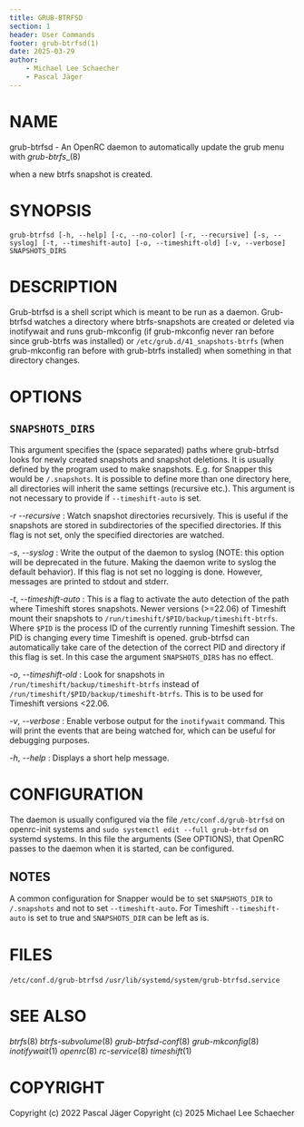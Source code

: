 ```yaml
---
title: GRUB-BTRFSD
section: 1
header: User Commands
footer: grub-btrfsd(1)
date: 2025-03-29
author:
    - Michael Lee Schaecher
    - Pascal Jäger
---
```


# NAME

grub-btrfsd - An OpenRC daemon to automatically update the grub menu
with _grub-btrfs__(8)

when a new btrfs snapshot is created.

# SYNOPSIS

`grub-btrfsd [-h, --help] [-c, --no-color] [-r, --recursive] [-s, --syslog] [-t, --timeshift-auto] [-o, --timeshift-old] [-v, --verbose] SNAPSHOTS_DIRS`

# DESCRIPTION

Grub-btrfsd is a shell script which is meant to be run as a daemon. Grub-btrfsd watches a directory where btrfs-snapshots are created or deleted via inotifywait and runs grub-mkconfig (if grub-mkconfig never ran before since grub-btrfs was installed) or `/etc/grub.d/41_snapshots-btrfs` (when grub-mkconfig ran before with grub-btrfs installed) when something in that directory changes.

# OPTIONS

## `SNAPSHOTS_DIRS`

This argument specifies the (space separated) paths where grub-btrfsd looks for newly created snapshots and snapshot deletions. It is usually defined by the program used to make snapshots. E.g. for Snapper this would be `/.snapshots`. It is possible to define more than one directory here, all directories will inherit the same settings (recursive etc.). This argument is not necessary to provide if `--timeshift-auto` is set.

_-r_  _--recursive_
: Watch snapshot directories recursively. This is useful if the snapshots are stored in subdirectories of the specified directories. If this flag is not set, only the specified directories are watched.

_-s_, _--syslog_
: Write the output of the daemon to syslog (NOTE: this option will be deprecated in the future. Making the daemon write to syslog the default behavior). If this flag is not set no logging is done. However, messages are printed to stdout and stderr.

_-t_, _--timeshift-auto_
: This is a flag to activate the auto detection of the path where Timeshift stores snapshots. Newer versions (\>=22.06) of Timeshift mount their snapshots to `/run/timeshift/$PID/backup/timeshift-btrfs`. Where `$PID` is the process ID of the currently running Timeshift session. The PID is changing every time Timeshift is opened. grub-btrfsd can automatically take care of the detection of the correct PID and directory if this flag is set. In this case the argument `SNAPSHOTS_DIRS` has no effect.

_-o_, _--timeshift-old_
: Look for snapshots in `/run/timeshift/backup/timeshift-btrfs` instead of `/run/timeshift/$PID/backup/timeshift-btrfs`. This is to be used for Timeshift versions \<22.06.

_-v_, _--verbose_
: Enable verbose output for the `inotifywait` command. This will print the events that are being watched for, which can be useful for debugging purposes.

_-h_, _--help_
: Displays a short help message.

# CONFIGURATION

The daemon is usually configured via the file `/etc/conf.d/grub-btrfsd` on openrc-init systems and `sudo systemctl edit --full grub-btrfsd` on systemd systems. In this file the arguments (See OPTIONS), that OpenRC passes to the daemon when it is started, can be configured.

## NOTES

A common configuration for Snapper would be to set `SNAPSHOTS_DIR` to `/.snapshots` and not to set `--timeshift-auto`. For Timeshift `--timeshift-auto` is set to true and `SNAPSHOTS_DIR` can be left as is.

# FILES

`/etc/conf.d/grub-btrfsd` `/usr/lib/systemd/system/grub-btrfsd.service`

# SEE ALSO

_btrfs_(8) _btrfs-subvolume_(8) _grub-btrfsd-conf_(8) _grub-mkconfig_(8)
_inotifywait_(1) _openrc_(8) _rc-service_(8) _timeshift_(1)

# COPYRIGHT

Copyright (c) 2022 Pascal Jäger
Copyright (c) 2025 Michael Lee Schaecher
